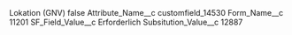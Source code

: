 <?xml version="1.0" encoding="UTF-8"?>
<CustomMetadata xmlns="http://soap.sforce.com/2006/04/metadata" xmlns:xsi="http://www.w3.org/2001/XMLSchema-instance" xmlns:xsd="http://www.w3.org/2001/XMLSchema">
    <label>Lokation (GNV)</label>
    <protected>false</protected>
    <values>
        <field>Attribute_Name__c</field>
        <value xsi:type="xsd:string">customfield_14530</value>
    </values>
    <values>
        <field>Form_Name__c</field>
        <value xsi:type="xsd:string">11201</value>
    </values>
    <values>
        <field>SF_Field_Value__c</field>
        <value xsi:type="xsd:string">Erforderlich</value>
    </values>
    <values>
        <field>Subsitution_Value__c</field>
        <value xsi:type="xsd:string">12887</value>
    </values>
</CustomMetadata>
